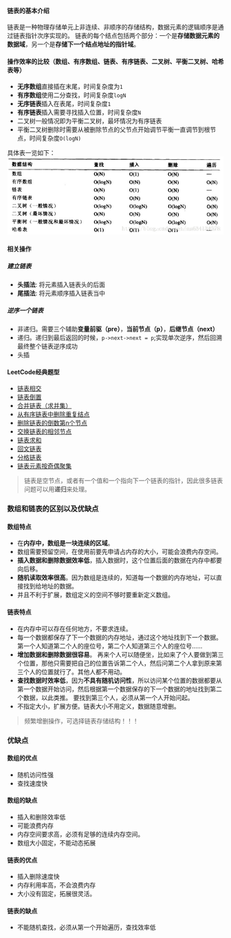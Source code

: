 #### 链表的基本介绍
链表是一种物理存储单元上非连续、非顺序的存储结构，数据元素的逻辑顺序是通过链表指针次序实现的。
链表的每个结点包括两个部分：一个是**存储数据元素的数据域**，另一个是**存储下一个结点地址的指针域**。
#### 操作效率的比较（数组、有序数组、链表、有序链表、二叉树、平衡二叉树、哈希表等）
- **无序数组**直接插在末尾，时间复杂度为`1`
- **有序数组**使用二分查找，时间复杂度`logN`
- **无序链表**插入在表尾，时间复杂度`1`
- **有序链表**插入需要寻找插入位置，时间复杂度`N`
- 二叉树一般情况即为平衡二叉树，最坏情况为有序链表
- 平衡二叉树删除时需要从被删除节点的父节点开始调节平衡一直调节到根节点，时间复杂度`O(logN)`

具体表一览如下：
![img](https://github.com/Cecilia520/algorithmic-learning-leetcode/blob/cecilia-python/cecilia-python/linkedlist/%E6%95%88%E7%8E%87%E8%A1%A8.png)

#### 相关操作
##### 建立链表
- **头插法**: 将元素插入链表头的后面
- **尾插法**: 将元素顺序插入链表当中
##### 逆序一个链表
- 非递归。需要三个辅助**变量前驱（pre）**，**当前节点（p）**，**后继节点（next）**
- 递归。递归到最后返回的时候，`p->next->next = p`;实现单次逆序，然后回溯最终整个链表逆序成功
- 头插
#### LeetCode经典题型
- [链表相交](https://leetcode-cn.com/problems/intersection-of-two-linked-lists/description/)
- [链表倒置](https://leetcode-cn.com/problems/reverse-linked-list/description/)
- [合并链表（求并集）](https://leetcode-cn.com/problems/merge-two-sorted-lists/description/)
- [从有序链表中删除重复结点](https://leetcode-cn.com/problems/remove-duplicates-from-sorted-list/description/)
- [删除链表的倒数第n个节点](https://leetcode-cn.com/problems/remove-nth-node-from-end-of-list/description/)
- [交换链表的相邻节点](https://leetcode-cn.com/problems/swap-nodes-in-pairs/description/)
- [链表求和](https://leetcode-cn.com/problems/add-two-numbers-ii/description/)
- [回文链表](https://leetcode-cn.com/problems/palindrome-linked-list/description/)
- [分格链表](https://leetcode-cn.com/problems/split-linked-list-in-parts/description/)
- [链表元素按奇偶聚集](https://leetcode-cn.com/problems/odd-even-linked-list/description/)

> 链表是空节点，或者有一个值和一个指向下一个链表的指针，因此很多链表问题可以用**递归**来处理。

### 数组和链表的区别以及优缺点
#### 数组特点
- 在**内存中，数组是一块连续的区域**。 
- 数组需要预留空间，在使用前要先申请占内存的大小，可能会浪费内存空间。 
- **插入数据和删除数据效率低**，插入数据时，这个位置后面的数据在内存中都要向后移。
- **随机读取效率很高**。因为数组是连续的，知道每一个数据的内存地址，可以直接找到给地址的数据。
- 并且不利于扩展，数组定义的空间不够时要重新定义数组。
#### 链表特点
- 在内存中可以存在任何地方，不要求连续。 
- 每一个数据都保存了下一个数据的内存地址，通过这个地址找到下一个数据。 第一个人知道第二个人的座位号，第二个人知道第三个人的座位号……
- **增加数据和删除数据很容易**。 再来个人可以随便坐，比如来了个人要做到第三个位置，那他只需要把自己的位置告诉第二个人，然后问第二个人拿到原来第三个人的位置就行了。其他人都不用动。
- **查找数据时效率低**，因为**不具有随机访问性**，所以访问某个位置的数据都要从第一个数据开始访问，然后根据第一个数据保存的下一个数据的地址找到第二个数据，以此类推。 要找到第三个人，必须从第一个人开始问起。
- 不指定大小，扩展方便。链表大小不用定义，数据随意增删。

> 频繁增删操作，可选择链表存储结构！！！

### 优缺点
#### 数组的优点
- 随机访问性强
- 查找速度快
#### 数组的缺点
- 插入和删除效率低
- 可能浪费内存
- 内存空间要求高，必须有足够的连续内存空间。
- 数组大小固定，不能动态拓展
#### 链表的优点
- 插入删除速度快
- 内存利用率高，不会浪费内存
- 大小没有固定，拓展很灵活。
#### 链表的缺点
- 不能随机查找，必须从第一个开始遍历，查找效率低
